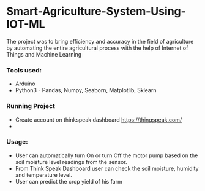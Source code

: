# Smart-Agriculture-System-Using-IOT-ML
The project was to bring efficiency and accuracy in the field of agriculture by automating the entire agricultural process with the help of Internet of Things and Machine Learning

### Tools used:
- Arduino
- Python3 - Pandas, Numpy, Seaborn, Matplotlib, Sklearn

### Running Project
- Create account on thinkspeak dashboard 
https://thingspeak.com/
- 

### Usage: 
- User can automatically turn On or turn Off the motor pump based on the soil moisture level readings from the sensor.
- From Think Speak Dashboard user can check the soil moisture, humidity and temperature level.
- User can predict the crop yield of his farm
